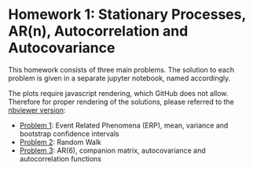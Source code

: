 # Homework 1: Stationary Processes, AR(n), Autocorrelation and Autocovariance

This homework consists of three main problems. The solution to each problem is given in a separate jupyter notebook, named accordingly.

The plots require javascript rendering, which GitHub does not allow. Therefore for proper rendering of the solutions, please referred to the [nbviewer version](http://nbviewer.jupyter.org/github/mirestrepo/NEUR2110.jl/blob/master/homework1):

* [Problem 1](http://nbviewer.jupyter.org/github/mirestrepo/NEUR2110.jl/blob/master/homework1/Problem1.ipynb): Event Related Phenomena (ERP),  mean, variance and bootstrap confidence intervals
* [Problem 2](http://nbviewer.jupyter.org/github/mirestrepo/NEUR2110.jl/blob/master/homework1/Problem2.ipynb): Random Walk
* [Problem 3](http://nbviewer.jupyter.org/github/mirestrepo/NEUR2110.jl/blob/master/homework1/Problem3.ipynb): AR(6), companion matrix, autocovariance and autocorrelation functions